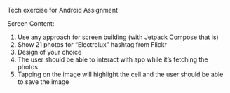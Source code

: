 Tech exercise for Android Assignment

Screen Content:
1.	Use any approach for screen building (with Jetpack Compose that is)
2.	Show 21 photos for “Electrolux” hashtag from Flickr
3.	Design of your choice
4.	The user should be able to interact with app while it’s fetching the photos
5.	Tapping on the image will highlight the cell and the user should be able to save the image

